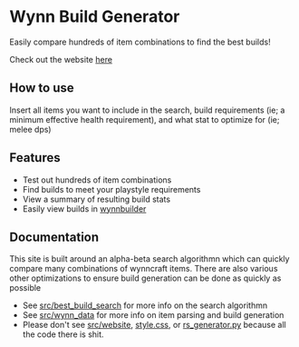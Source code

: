 # Wynn Build Generator
Easily compare hundreds of item combinations to find the best builds!

Check out the website [here](https://yellowly.github.io/wynn-build-generator/)

## How to use

Insert all items you want to include in the search, build requirements (ie; a minimum effective health requirement), and what stat to optimize for (ie; melee dps)

## Features

- Test out hundreds of item combinations
- Find builds to meet your playstyle requirements
- View a summary of resulting build stats
- Easily view builds in [wynnbuilder](https://wynnbuilder.github.io/builder/)

## Documentation
This site is built around an alpha-beta search algorithmn which can quickly compare many combinations of wynncraft items.
There are also various other optimizations to ensure build generation can be done as quickly as possible

- See [src/best_build_search](https://github.com/Yellowly/wynn-build-generator/tree/master/src/best_build_search) for more info on the search algorithmn
- See [src/wynn_data](https://github.com/Yellowly/wynn-build-generator/tree/master/src/wynn_data) for more info on item parsing and build generation
- Please don't see [src/website](https://github.com/Yellowly/wynn-build-generator/tree/master/src/website), [style.css](https://github.com/Yellowly/wynn-build-generator/blob/master/style.css), or [rs_generator.py](https://github.com/Yellowly/wynn-build-generator/blob/master/rs_generator.py) because all the code there is shit.
